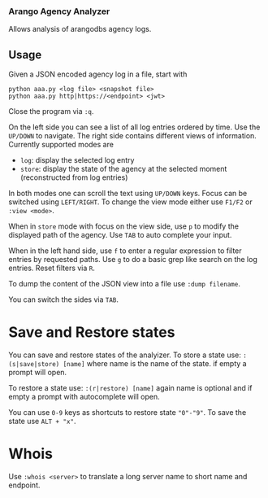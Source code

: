 ### Arango Agency Analyzer

Allows analysis of arangodbs agency logs.

## Usage

Given a JSON encoded agency log in a file, start with
```
python aaa.py <log file> <snapshot file>
python aaa.py http|https://<endpoint> <jwt>
```
Close the program via `:q`.

On the left side you can see a list of all log entries ordered by time. Use the `UP/DOWN` to navigate.
The right side contains different views of information. Currently supported modes are

- `log`: display the selected log entry
- `store`: display the state of the agency at the selected moment (reconstructed from log entries)

In both modes one can scroll the text using `UP/DOWN` keys. Focus can be switched using `LEFT/RIGHT`.
To change the view mode either use `F1/F2` or `:view <mode>`.

When in `store` mode with focus on the view side, use `p` to modify the displayed path
of the agency. Use `TAB` to auto complete your input.

When in the left hand side, use `f` to enter a regular expression to filter entries by requested paths.
Use `g` to do a basic grep like search on the log entries. Reset filters via `R`.

To dump the content of the JSON view into a file use `:dump filename`.

You can switch the sides via `TAB`.

# Save and Restore states

You can save and restore states of the analyizer. To store a state use:
`:(s|save|store) [name]`
where name is the name of the state. if empty a prompt will open.

To restore a state use:
`:(r|restore) [name]`
again name is optional and if empty a prompt with autocomplete will open.

You can use `0-9` keys as shortcuts to restore state `"0"-"9"`. To save the state
use `ALT + "x"`.

# Whois

Use `:whois <server>` to translate a long server name to short name and endpoint.

